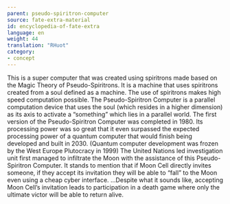 ```yaml
---
parent: pseudo-spiritron-computer
source: fate-extra-material
id: encyclopedia-of-fate-extra
language: en
weight: 44
translation: "RHuot"
category:
- concept
---
```


This is a super computer that was created using spiritrons made based on the Magic Theory of Pseudo-Spiritrons.
It is a machine that uses spiritrons created from a soul defined as a machine. The use of spiritrons makes high speed computation possible.
The Pseudo-Spiritron Computer is a parallel computation device that uses the soul (which resides in a higher dimension) as its axis to activate a “something” which lies in a parallel world.
The first version of the Pseudo-Spiritron Computer was completed in 1980.
Its processing power was so great that it even surpassed the expected processing power of a quantum computer that would finish being developed and built in 2030.
(Quantum computer development was frozen by the West Europe Plutocracy in 1999)
The United Nations led investigation unit first managed to infiltrate the Moon with the assistance of this Pseudo-Spiritron Computer.
It stands to mention that if Moon Cell directly invites someone, if they accept its invitation they will be able to “fall” to the Moon even using a cheap cyber interface.
…Despite what it sounds like, accepting Moon Cell’s invitation leads to participation in a death game where only the ultimate victor will be able to return alive.
